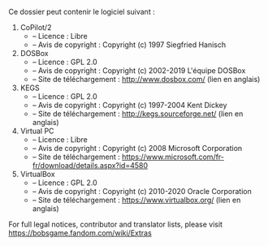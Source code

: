 ﻿Ce dossier peut contenir le logiciel suivant :

1. CoPilot/2
   - – Licence : Libre
   - – Avis de copyright : Copyright (c) 1997 Siegfried Hanisch
2. DOSBox
   - – Licence : GPL 2.0
   - – Avis de copyright : Copyright (c) 2002-2019 L'équipe DOSBox
   - – Site de téléchargement : http://www.dosbox.com/ (lien en anglais)
3. KEGS
   - – Licence : GPL 2.0
   - – Avis de copyright : Copyright (c) 1997-2004 Kent Dickey
   - – Site de téléchargement : http://kegs.sourceforge.net/ (lien en anglais)
4. Virtual PC
   - – Licence : Libre
   - – Avis de copyright : Copyright (c) 2008 Microsoft Corporation
   - – Site de téléchargement : https://www.microsoft.com/fr-fr/download/details.aspx?id=4580
5. VirtualBox
   - – Licence : GPL 2.0
   - – Avis de copyright : Copyright (c) 2010-2020 Oracle Corporation
   - – Site de téléchargement : https://www.virtualbox.org/ (lien en anglais)

For full legal notices, contributor and translator lists, please visit https://bobsgame.fandom.com/wiki/Extras
